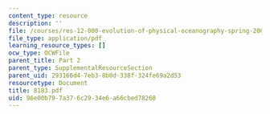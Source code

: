 ```yaml
---
content_type: resource
description: ''
file: /courses/res-12-000-evolution-of-physical-oceanography-spring-2007/96e00b797a376c2934e6a66cbed78260_8183.pdf
file_type: application/pdf
learning_resource_types: []
ocw_type: OCWFile
parent_title: Part 2
parent_type: SupplementalResourceSection
parent_uid: 293166d4-7eb3-8b0d-338f-324fe69a2d53
resourcetype: Document
title: 8183.pdf
uid: 96e00b79-7a37-6c29-34e6-a66cbed78260
---
```

